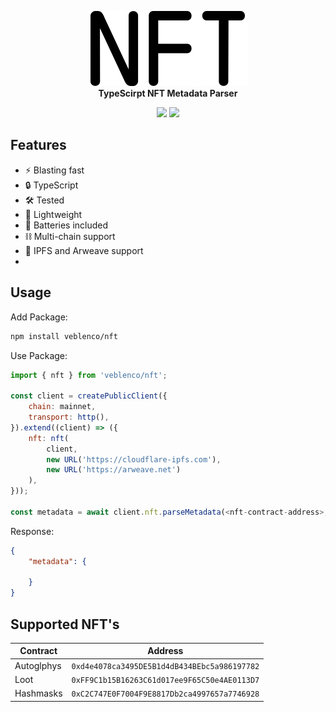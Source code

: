 <p align="center">
    <picture>
        <source media="(prefers-color-scheme: dark)" srcset="./.github/img/nft-dark.svg">
        <img alt="fenix" src="./.github/img/nft-light.svg">
    </picture>
    <br>
    <strong>TypeScirpt NFT Metadata Parser</strong>
</p>
<p align="center">
    <img src="https://img.shields.io/github/stars/veblenco/nft.svg?style=flat-square"/>
    <img src="https://img.shields.io/github/license/veblenco/nft.svg?style=flat-square"/>
</p>

## Features

- ⚡️ Blasting fast
- 🔒 TypeScript
- 🛠️ Tested
- 🪽 Lightweight
- 🔋 Batteries included
- ⛓️ Multi-chain support
- 💾 IPFS and Arweave support
- 

## Usage

Add Package:

```sh
npm install veblenco/nft
```

Use Package:

```javascript
import { nft } from 'veblenco/nft';

const client = createPublicClient({
    chain: mainnet,
    transport: http(),
}).extend((client) => ({
    nft: nft(
        client, 
        new URL('https://cloudflare-ipfs.com'), 
        new URL('https://arweave.net')
    ),
}));

const metadata = await client.nft.parseMetadata(<nft-contract-address>, 1n);
```

Response:

```json
{
    "metadata": {

    }
}
```

## Supported NFT's

| Contract | Address |
| -------- | ------- |
| Autoglphys | `0xd4e4078ca3495DE5B1d4dB434BEbc5a986197782` |
| Loot | `0xFF9C1b15B16263C61d017ee9F65C50e4AE0113D7` |
| Hashmasks | `0xC2C747E0F7004F9E8817Db2ca4997657a7746928` |